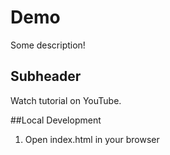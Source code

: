# Demo

Some description!

## Subheader

Watch tutorial on YouTube.


##Local Development

1. Open index.html in your browser

